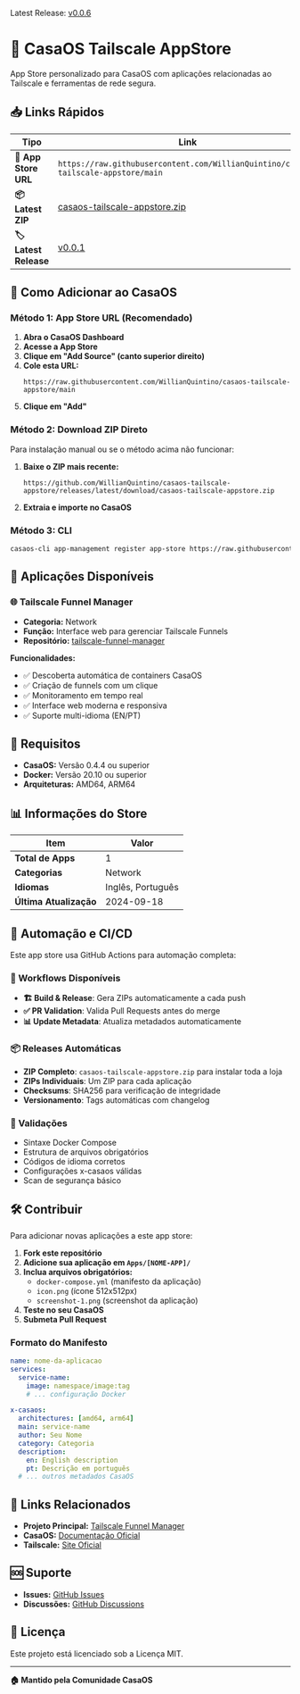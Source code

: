 Latest Release: [v0.0.6](https://github.com/WillianQuintino/casaos-tailscale-appstore/releases/tag/v0.0.6)

# 🏪 CasaOS Tailscale AppStore

App Store personalizado para CasaOS com aplicações relacionadas ao Tailscale e ferramentas de rede segura.

## 📥 Links Rápidos

| Tipo | Link |
|------|------|
| **🔗 App Store URL** | `https://raw.githubusercontent.com/WillianQuintino/casaos-tailscale-appstore/main` |
| **📦 Latest ZIP** | [casaos-tailscale-appstore.zip](https://github.com/WillianQuintino/casaos-tailscale-appstore/releases/latest/download/casaos-tailscale-appstore.zip) |
| **🏷️ Latest Release** | [v0.0.1](https://github.com/WillianQuintino/casaos-tailscale-appstore/releases/tag/v0.0.1) |

## 🚀 Como Adicionar ao CasaOS

### Método 1: App Store URL (Recomendado)

1. **Abra o CasaOS Dashboard**
2. **Acesse a App Store**
3. **Clique em "Add Source" (canto superior direito)**
4. **Cole esta URL:**
   ```
   https://raw.githubusercontent.com/WillianQuintino/casaos-tailscale-appstore/main
   ```
5. **Clique em "Add"**

### Método 2: Download ZIP Direto

Para instalação manual ou se o método acima não funcionar:

1. **Baixe o ZIP mais recente:**
   ```
   https://github.com/WillianQuintino/casaos-tailscale-appstore/releases/latest/download/casaos-tailscale-appstore.zip
   ```
2. **Extraia e importe no CasaOS**

### Método 3: CLI

```bash
casaos-cli app-management register app-store https://raw.githubusercontent.com/WillianQuintino/casaos-tailscale-appstore/main
```

## 📱 Aplicações Disponíveis

### 🌐 Tailscale Funnel Manager
- **Categoria:** Network
- **Função:** Interface web para gerenciar Tailscale Funnels
- **Repositório:** [tailscale-funnel-manager](https://github.com/WillianQuintino/tailscale-funnel-manager)

**Funcionalidades:**
- ✅ Descoberta automática de containers CasaOS
- ✅ Criação de funnels com um clique
- ✅ Monitoramento em tempo real
- ✅ Interface web moderna e responsiva
- ✅ Suporte multi-idioma (EN/PT)

## 🔧 Requisitos

- **CasaOS:** Versão 0.4.4 ou superior
- **Docker:** Versão 20.10 ou superior
- **Arquiteturas:** AMD64, ARM64

## 📊 Informações do Store

| Item | Valor |
|------|-------|
| **Total de Apps** | 1 |
| **Categorias** | Network |
| **Idiomas** | Inglês, Português |
| **Última Atualização** | 2024-09-18 |

## 🤖 Automação e CI/CD

Este app store usa GitHub Actions para automação completa:

### 🔄 Workflows Disponíveis

- **🏗️ Build & Release**: Gera ZIPs automaticamente a cada push
- **✅ PR Validation**: Valida Pull Requests antes do merge
- **📊 Update Metadata**: Atualiza metadados automaticamente

### 📦 Releases Automáticas

- **ZIP Completo**: `casaos-tailscale-appstore.zip` para instalar toda a loja
- **ZIPs Individuais**: Um ZIP para cada aplicação
- **Checksums**: SHA256 para verificação de integridade
- **Versionamento**: Tags automáticas com changelog

### 🔐 Validações

- Sintaxe Docker Compose
- Estrutura de arquivos obrigatórios
- Códigos de idioma corretos
- Configurações x-casaos válidas
- Scan de segurança básico

## 🛠️ Contribuir

Para adicionar novas aplicações a este app store:

1. **Fork este repositório**
2. **Adicione sua aplicação em `Apps/[NOME-APP]/`**
3. **Inclua arquivos obrigatórios:**
   - `docker-compose.yml` (manifesto da aplicação)
   - `icon.png` (ícone 512x512px)
   - `screenshot-1.png` (screenshot da aplicação)
4. **Teste no seu CasaOS**
5. **Submeta Pull Request**

### Formato do Manifesto

```yaml
name: nome-da-aplicacao
services:
  service-name:
    image: namespace/image:tag
    # ... configuração Docker

x-casaos:
  architectures: [amd64, arm64]
  main: service-name
  author: Seu Nome
  category: Categoria
  description:
    en: English description
    pt: Descrição em português
  # ... outros metadados CasaOS
```

## 🔗 Links Relacionados

- **Projeto Principal:** [Tailscale Funnel Manager](https://github.com/WillianQuintino/tailscale-funnel-manager)
- **CasaOS:** [Documentação Oficial](https://casaos.zimaspace.com)
- **Tailscale:** [Site Oficial](https://tailscale.com)

## 🆘 Suporte

- **Issues:** [GitHub Issues](https://github.com/WillianQuintino/casaos-tailscale-appstore/issues)
- **Discussões:** [GitHub Discussions](https://github.com/WillianQuintino/casaos-tailscale-appstore/discussions)

## 📄 Licença

Este projeto está licenciado sob a Licença MIT.

---

**🏠 Mantido pela Comunidade CasaOS**